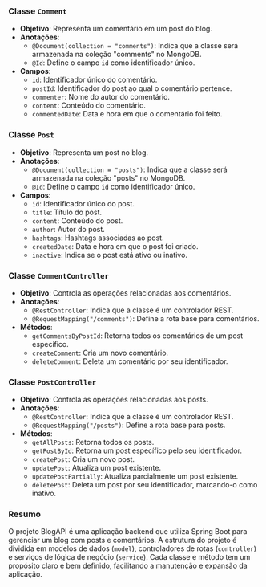 ### Classe `Comment`
- **Objetivo**: Representa um comentário em um post do blog.
- **Anotações**:
  - `@Document(collection = "comments")`: Indica que a classe será armazenada na coleção "comments" no MongoDB.
  - `@Id`: Define o campo `id` como identificador único.
- **Campos**:
  - `id`: Identificador único do comentário.
  - `postId`: Identificador do post ao qual o comentário pertence.
  - `commenter`: Nome do autor do comentário.
  - `content`: Conteúdo do comentário.
  - `commentedDate`: Data e hora em que o comentário foi feito.

### Classe `Post`
- **Objetivo**: Representa um post no blog.
- **Anotações**:
  - `@Document(collection = "posts")`: Indica que a classe será armazenada na coleção "posts" no MongoDB.
  - `@Id`: Define o campo `id` como identificador único.
- **Campos**:
  - `id`: Identificador único do post.
  - `title`: Título do post.
  - `content`: Conteúdo do post.
  - `author`: Autor do post.
  - `hashtags`: Hashtags associadas ao post.
  - `createdDate`: Data e hora em que o post foi criado.
  - `inactive`: Indica se o post está ativo ou inativo.

### Classe `CommentController`
- **Objetivo**: Controla as operações relacionadas aos comentários.
- **Anotações**:
  - `@RestController`: Indica que a classe é um controlador REST.
  - `@RequestMapping("/comments")`: Define a rota base para comentários.
- **Métodos**:
  - `getCommentsByPostId`: Retorna todos os comentários de um post específico.
  - `createComment`: Cria um novo comentário.
  - `deleteComment`: Deleta um comentário por seu identificador.

### Classe `PostController`
- **Objetivo**: Controla as operações relacionadas aos posts.
- **Anotações**:
  - `@RestController`: Indica que a classe é um controlador REST.
  - `@RequestMapping("/posts")`: Define a rota base para posts.
- **Métodos**:
  - `getAllPosts`: Retorna todos os posts.
  - `getPostById`: Retorna um post específico pelo seu identificador.
  - `createPost`: Cria um novo post.
  - `updatePost`: Atualiza um post existente.
  - `updatePostPartially`: Atualiza parcialmente um post existente.
  - `deletePost`: Deleta um post por seu identificador, marcando-o como inativo.

### Resumo
O projeto BlogAPI é uma aplicação backend que utiliza Spring Boot para gerenciar um blog com posts e comentários. A estrutura do projeto é dividida em modelos de dados (`model`), controladores de rotas (`controller`) e serviços de lógica de negócio (`service`). Cada classe e método tem um propósito claro e bem definido, facilitando a manutenção e expansão da aplicação.
